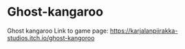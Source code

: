 # Ghost-kangaroo
Ghost kangaroo
Link to game page: https://karjalanpiirakka-studios.itch.io/ghost-kangoroo
